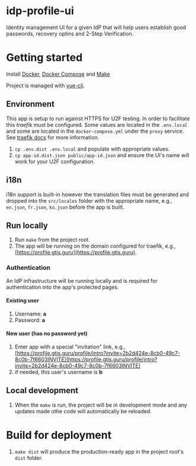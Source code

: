 # idp-profile-ui

Identity management UI for a given IdP that will help users establish good passwords, recovery optins and 2-Step Verification.

# Getting started

Install [Docker](https://docs.docker.com/install), [Docker Compose](https://docs.docker.com/compose/install) and [Make](https://www.gnu.org/software/make)

Project is managed with [vue-cli](https://github.com/vuejs/vue-cli).

## Environment

This app is setup to run against HTTPS for U2F testing. In order to facilitate this _traefik_ must be configured. Some values are located in the `.env.local` and some are located in the `docker-compose.yml` under the `proxy` service. See [traefik docs](https://github.com/silinternational/traefik-https-proxy) for more information.

1.  `cp .env.dist .env.local` and populate with appropriate values.
1.  `cp app-id.dist.json public/app-id.json` and ensure the UI's name will work for your U2F configuration.

## i18n

i18n support is built-in however the translation files must be generated and dropped into the `src/locales` folder with the appropriate name, e.g., `en.json`, `fr.json`, `ko.json` before the app is built.

## Run locally

1.  Run `make` from the project root.
1.  The app will be running on the domain configured for traefik, e.g., [https://profile.gtis.guru](https://profile.gtis.guru).

### Authentication

An IdP infrastructure will be running locally and is required for authentication into the app's protected pages.

#### Existing user
1.  Username: **a**
1.  Password: **a**

#### New user (has no password yet)
1. Enter app with a special "invitation" link, e.g., [https://profile.gtis.guru/profile/intro?invite=2b2d424e-8cb0-49c7-8c0b-7f6603INVITE](https://profile.gtis.guru/profile/intro?invite=2b2d424e-8cb0-49c7-8c0b-7f6603INVITE)
1. if needed, this user's username is **b**

## Local development

1.  When the `make` is run, the project will be in development mode and any updates made othe code will automatically be reloaded.

# Build for deployment

1.  `make dist` will produce the production-ready app in the project root's `dist` folder.
